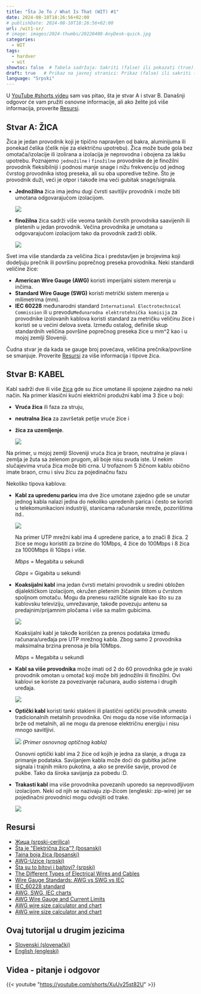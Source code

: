 ```yaml
---
title: "Šta Je To / What Is That (WIT) #1"
date: 2024-08-10T18:26:56+02:00
# publishDate: 2024-08-10T18:26:56+02:00
url: /wit1-sr/
# image: images/2024-thumbs/20220408-AnyDesk-quick.jpg
categories: 
  - WIT
tags: 
  - hardver
  - wit
showtoc: false  # Tabela sadržaja: Sakriti (false) ili pokazati (true).
draft: true   # Prikaz na javnoj stranici: Prikaz (false) ili sakriti (true).
language: "Srpski"
---
```


U [YouTube #shorts videu](#videa---pitanje-i-odgovor "Kliknite/tapnite za skok na odeljak na odeljak: Videa - pitanje i odgovor!") sam vas pitao, šta je stvar A i stvar B. Današnji odgovor će vam pružiti osnovne informacije, ali ako želite još više informacija, proverite [Resursi](#resursi "Kliknite/tapnite Kliknite/tapnite za skok na odeljak: Resursi!").

## Stvar A: ŽICA

Žica je jedan provodnik koji je tipično napravljen od bakra, aluminijuma ili ponekad čelika (čelik nije za električnu upotrebu). Žica može bude gola bez omotača/izolacije ili izolirana a izolacija je neprovodna i obojena za lakšu upotrebu. Poznajemo `jednožilne` i `finožilne` provodnike de je finožilni provodnik fleksibilniji i podnosi manje snage i nižu frekvenciju od jednog čvrstog provodnika istog preseka, ali su oba uporedive težine. Što je provodnik duži, veći je otpor i takođe ima veći gubitak snage/signala.

- **Jednožilna** žica ima jednu dugi čvrsti savitljiv provodnik i može biti umotana odgovarajućom izolacijom.

  ![](/images/WIT1/Wire_solid.jpg)
- **finožilna** žica sadrži više veoma tankih čvrstih provodnika saavijenih ili pletenih u jedan provodnik. Večina provodnika je umotana u odgovarajućom izolacijom tako da provodnik zadrži oblik.

  ![](/images/WIT1/Wire_stranded.jpg)

Svet ima više standarda za veličina žica i predstavljen je brojevima koji dodeljuju prečnik ili površinu poprečnog preseka provodnika. Neki standardi veličine žice:

- **American Wire Gauge (AWG)** koristi imperijalni sistem merenja u inčima.
- **Standard Wire Gauge (SWG)** koristi metrički sistem merenja u milimetrima (mm).
- **IEC 60228** međunarodni standard `International Electrotechnical Commission` ili u prevodu`Međunarodna elektrotehnička komisija` za provodnike izolovanih kablova koristi standard za metričku veličinu žice i koristi se u većini delova sveta. Između ostalog, definiše skup standardnih veličina površine poprečnog preseka žice u mm^2 kao i u mojoj zemlji Sloveniji.

Čudna stvar je da kada se gauge broj povećava, veličina prečnika/površine se smanjuje. Proverite [Resursi](#resursi "Kliknite/tapnite da biste prešli na odeljak: Resursi!") za više informacija i tipove žica.

## Stvar B: KABEL

Kabl sadrži dve ili više [žica](#stvar-a-žica "Kliknite/tapnite da biste prešli na odeljak: Stvar A: ŽICA!") gde su žice umotane ili spojene zajedno na neki način. Na primer klasični kućni električni produžni kabl ima 3 žice u boji:

- **Vruća žica** ili faza za struju,
- **neutralna žica** za završetak petlje vruće žice i 
- **žica za uzemljenje**. 

  ![](/images/WIT1/Cable_multi-wire.jpg)
 
Na primer, u mojoj zemlji Sloveniji vruća žica je braon, neutralna je plava i zemlja je žuta sa zelenom prugom, ali boje nisu svuda iste. U nekim slučajevima vruća žica može biti crna. U trofaznom 5 žičnom kablu obično imate braon, crnu i sivu žicu za pojedinačnu fazu

Nekoliko tipova kablova:

- **Kabl za upredenu paricu** ima dve žice umotane zajedno gde se unutar jednog kabla nalazi jedna do nekoliko upredenih parica i često se koristi u telekomunikacioni industriji, stanicama računarske mreže, pozorištima itd..
  
   ![](/images/WIT1/Cable_twisted_pair.jpg)

  Na primer UTP mrežni kabl ima 4 upredene parice, a to znači 8 žica. 2 žice se mogu koristiti za brzine do 10Mbps, 4 žice do 100Mbps i 8 žica za 1000Mbps ili 1Gbps i više.
  
  *Mbps* = Megabita u sekundi
  
  *Gbps* = Gigabita u sekundi
- **Koaksijalni kabl** ima jedan čvrsti metalni provodnik u sredini obložen dijalektičkom izolacijom, okružen pletenim žičanim štitom u čvrstom spoljnom omotaču. Mogu da prenesu različite signale kao što su za kablovsku televiziju, umrežavanje, takođe povezuju antenu sa predajnim/prijamnim pločama i više sa malim gubicima.
  
  ![](/images/WIT1/Sr_Koaksialan_kabal.jpg)

  Koaksijalni kabl je takođe korišćen za prenos podataka između računara/uređaja pre UTP mrežnog kabla. Zbog samo 2 provodnika maksimalna brzina prenosa je bila 10Mbps.
  
  *Mbps* = Megabita u sekundi
- **Kabl sa više provodnika** može imati od 2 do 60 provodnika gde je svaki provodnik omotan u omotač koji može biti jednožilni ili finožilni. Ovi kablovi se koriste za povezivanje računara, audio sistema i drugih uređaja.
  
  ![](/images/WIT1/Cable_multi-wire.jpg)
- **Optički kabl** koristi tanki stakleni ili plastični optički provodnik umesto tradicionalnih metalnih provodnika. Oni mogu da nose više informacija i brže od metalnih, ali ne mogu da prenose električnu energiju i nisu mnogo savitljivi.
  
  ![](/images/WIT1/Sr_Basic_fiber_optic_cable_construction.jpg)
  *(Primer osnovnog optičnog kabla)*

  Osnovni optički kabl ima 2 žice od kojih je jedna za slanje, a druga za primanje podataka. Savijanjem kabla može doći do gubitka jačine signala i trajnih mikro pukotina, a ako se previše savije, provod će pukbe. Tako da široka savijanja za pobedu :D.
- **Trakasti kabl** ima više provodnika povezanih uporedo sa neprovodljivom izolacijom. Neki od njih se nazivaju zip-žicom (engleski: zip-wire) jer se pojedinačni provodnici mogu odvojiti od trake.
  
  ![](/images/WIT1/Wire_braided.jpeg)

## Resursi

- [Жица (srpski-cerilica)](https://sr.wikipedia.org/sr-ec/%D0%96%D0%B8%D1%86%D0%B0 "Kliknite/tapnize za posetu stranice!")
- [Šta je "Električna žica"? (bosanski)](https://ba.pcba-emsfactory.com/info/what-is-electrical-wire-53905513.html "Kliknite/tapnize za posetu stranice!")
- [Tajna boja žica (bosanski)](https://ba.hongzhoucable.com/news/how-to-distinguish-the-purpose-and-function-of-52462091.html "Kliknite/tapnize za posetu stranice!")
- [AWG-Uzice (srpski)](https://www.teslacables.com/proizvod/169 "Kliknite/tapnize za posetu stranice!")
- [Šta su to bitovi i bajtovi? (srpski)](https://sl.wikipedia.org/wiki/Bajt "Kliknite/tapnize za posetu stranice!")
- [The Different Types of Electrical Wires and Cables](https://www.jameco.com/Jameco/workshop/Howitworks/different-types-of-electrical-wire-and-cable.html "Kliknite/tapnize za posetu stranice!")
- [Wire Gauge Standards: AWG vs SWG vs IEC](https://jemelectronics.com/how-wire-gauge-sizes-work/ "Kliknite/tapnize za posetu stranice!")
- [IEC_60228 standard](https://en.wikipedia.org/wiki/IEC_60228 "Kliknite/tapnize za posetu stranice!")
- [AWG, SWG, IEC charts](https://www.codeready.org/guides/wire-gauge-chart/ "Kliknite/tapnize za posetu stranice!")
- [AWG Wire Gauge and Current Limits](https://www.powerstream.com/Wire_Size.htm "Kliknite/tapnize za posetu stranice!")
- [AWG wire size calculator and chart](https://www.rapidtables.com/calc/wire/wire-gauge-chart.html#chart "Kliknite/tapnize za posetu stranice!")
- [AWG wire size calculator and chart](https://www.sveznan.com/kompjuteri/sta-su-to-bitovi-i-bajtovi/ "Kliknite/tapnize za posetu stranice!")

## Ovaj tutorijal u drugim jezicima

- [Slovenski (slovenački)](/wit1-sl/ "Kliknite/tapnite da otvorite!")
- [English (engleski)](/wit1-en/ "Kliknite/tapnite da otvorite!")

## Videa - pitanje i odgovor
{{< youtube "https://youtube.com/shorts/XuUv25st82U" >}}
<!--
{{< youtube "" >}}
-->